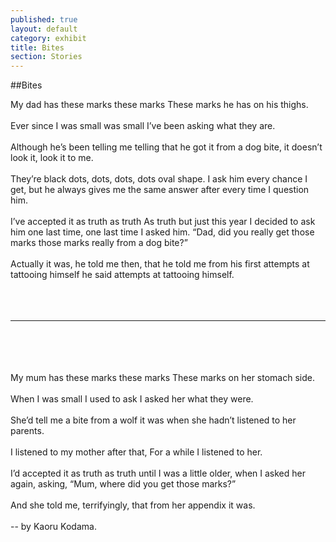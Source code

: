 ```yaml
---
published: true
layout: default
category: exhibit
title: Bites
section: Stories
---
```


##Bites

My dad has these marks these marks
These marks he has on his thighs.
<br><br>
Ever since I was small was small
I’ve been asking 
what they are.
<br><br>
Although he’s been telling me telling
that he got it from a dog bite,
it doesn’t look it, look it to me.
<br><br>
They’re black dots, dots, dots, dots oval shape.
I ask him every chance I get,
but he always gives me the same answer
after every time I question him.
<br><br>
I’ve accepted it as truth as truth
As truth but just this year
I decided to ask him one last time,
one last time I asked him.
“Dad, did you really get those marks 
those marks really from a dog bite?”
<br><br>
Actually it was, he told me then,
that he told me from his first
attempts at tattooing himself
he said
attempts at tattooing himself.
<br><br>
<br><br>
*   *   *
<br><br>
<br><br>
My mum has these marks these marks
These marks on her stomach side.
<br><br>
When I was small I used to ask 
I asked her what they were.
<br><br>
She’d tell me a bite from a wolf it was 
when she hadn’t listened to her parents.
<br><br>
I listened to my mother after that,
For a while I listened to her.
<br><br>
I’d accepted it as truth as truth 
until I was a little older,
when I asked her again, 
asking, “Mum, where did you 
get those marks?”
<br><br>
And she told me, 
terrifyingly,
that from her appendix it was.
<br><br>
-- by Kaoru Kodama.
